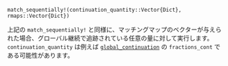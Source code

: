```
match_sequentially!(continuation_quantity::Vector{Dict}, rmaps::Vector{Dict})
```

上記の `match_sequentially!` と同様に、マッチングマップのベクターが与えられた場合、グローバル継続で追跡されている任意の量に対して実行します。`continuation_quantity` は例えば [`global_continuation`](@ref) の `fractions_cont` である可能性があります。
